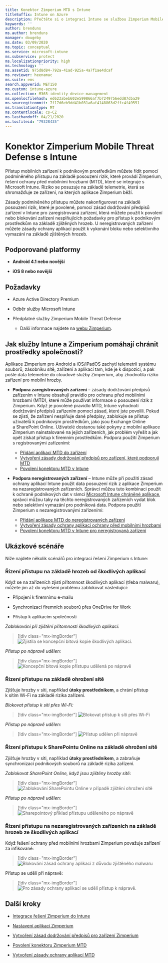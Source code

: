 ```yaml
---
title: Konektor Zimperium MTD s Intune
titleSuffix: Intune on Azure
description: Přečtěte si o integraci Intune se službou Zimperium Mobile Threat Defense za účelem regulace přístupu mobilních zařízení k firemním prostředkům.
keywords: ''
author: brenduns
ms.author: brenduns
manager: dougeby
ms.date: 03/09/2020
ms.topic: conceptual
ms.service: microsoft-intune
ms.subservice: protect
ms.localizationpriority: high
ms.technology: ''
ms.assetid: 975d8d84-792a-41ad-925a-4a7f1ae4dcaf
ms.reviewer: heenamac
ms.suite: ems
search.appverid: MET150
ms.custom: intune-azure
ms.collection: M365-identity-device-management
ms.openlocfilehash: ed623abeb602e599866af7b7249756edd87d5a29
ms.sourcegitcommit: 7f17d6eb9dd41b031a6af4148863d2ffc4f49551
ms.translationtype: MT
ms.contentlocale: cs-CZ
ms.lasthandoff: 04/21/2020
ms.locfileid: "79328435"
---
```

# <a name="zimperium-mobile-threat-defense-connector-with-intune"></a>Konektor Zimperium Mobile Threat Defense s Intune

Přístup mobilních zařízení k podnikovým prostředkům můžete řídit pomocí podmíněného přístupu na základě posouzení rizik, které provádí Zimperium, řešení ochrany před mobilními hrozbami (MTD), které se integruje s Microsoft Intune. Riziko se posuzuje na základě telemetrie, která se shromažďuje ze zařízení, na kterých aplikace Zimperium běží.

Zásady podmíněného přístupu můžete nakonfigurovat na základě posouzení rizik, které je povolené, pomocí zásad dodržování předpisů zařízení v Intune pro zaregistrovaná zařízení, která můžete použít k povolení nebo blokování zařízení nesplňujících požadavky pro přístup k podnikovým prostředkům na základě zjištěných hrozeb. U neregistrovaných zařízení můžete zásady ochrany aplikací použít k vykonání bloku nebo selektivního vymazání na základě zjištěných hrozeb.

## <a name="supported-platforms"></a>Podporované platformy

- **Android 4.1 nebo novější**

- **iOS 8 nebo novější**

## <a name="prerequisites"></a>Požadavky

- Azure Active Directory Premium

- Odběr služby Microsoft Intune

- Předplatné služby Zimperium Mobile Threat Defense

  - Další informace najdete na [webu Zimperium](https://www.zimperium.com/zips-mobile-ips).

## <a name="how-do-intune-and-zimperium-help-protect-your-company-resources"></a>Jak služby Intune a Zimperium pomáhají chránit prostředky společnosti?

Aplikace Zimperium pro Android a iOS/iPadOS zachytí telemetrii systému souborů, zásobníku sítě, zařízení a aplikací tam, kde je k dispozici, a pak pošle data telemetrie do cloudové služby Zimperium, aby zhodnotila riziko zařízení pro mobilní hrozby.

- **Podpora zaregistrovaných zařízení** – zásady dodržování předpisů zařízením v Intune obsahují pravidlo pro ochranu před mobilními hrozbami (MTD), které může používat informace o posouzení rizik z Zimperium. Když je povolené pravidlo MTD, Intune vyhodnotí dodržování předpisů zařízením pomocí zásad, které jste povolili. Pokud se zjistí, že zařízení nesplňuje dané předpisy, zablokuje se přístup uživatelů k podnikovým prostředkům, jako jsou Exchange Online a SharePoint Online. Uživatelé dostanou také pokyny z mobilní aplikace Zimperium nainstalované na jejich zařízeních, jak problém vyřešit a jak opět získat přístup k firemním prostředkům. Podpora použití Zimperium s registrovanými zařízeními:
  - [Přidání aplikací MTD do zařízení](../protect/mtd-apps-ios-app-configuration-policy-add-assign.md)
  - [Vytvoření zásady dodržování předpisů pro zařízení, které podporují MTD](../protect/mtd-device-compliance-policy-create.md)
  - [Povolení konektoru MTD v Intune](../protect/mtd-connector-enable.md)

- **Podpora neregistrovaných zařízení** – Intune může při použití zásad ochrany aplikací Intune použít data posouzení rizik z aplikace Zimperium na nezaregistrovaných zařízeních. Správci můžou tuto kombinaci použít k ochraně podnikových dat v rámci [Microsoft Intune chráněné aplikace](../apps/apps-supported-intune-apps.md), správci můžou taky na těchto neregistrovaných zařízeních vydat blok nebo selektivní vymazání pro podniková data. Podpora použití Zimperium s nezaregistrovanými zařízeními:
  - [Přidání aplikace MTD do neregistrovaných zařízení](../protect/mtd-add-apps-unenrolled-devices.md)
  - [Vytvoření zásady ochrany aplikací ochrany před mobilními hrozbami](../protect/mtd-app-protection-policy.md)
  - [Povolení konektoru MTD v Intune pro neregistrovaná zařízení](../protect/mtd-enable-unenrolled-devices.md)
  
## <a name="sample-scenarios"></a>Ukázkové scénáře

Níže najdete několik scénářů pro integraci řešení Zimperium s Intune:

### <a name="control-access-based-on-threats-from-malicious-apps"></a>Řízení přístupu na základě hrozeb od škodlivých aplikací

Když se na zařízeních zjistí přítomnost škodlivých aplikací (třeba malwaru), můžete jim až do vyřešení problému zablokovat následující:

- Připojení k firemnímu e-mailu

- Synchronizaci firemních souborů přes OneDrive for Work

- Přístup k aplikacím společnosti

*Zablokování při zjištění přítomnosti škodlivých aplikací:*

> [!div class="mx-imgBorder"]
> ![Zjistila se koncepční bitová kopie škodlivých aplikací.](./media/zimperium-mobile-threat-defense-connector/Maliciousapps-blocked-zimperium.png)

*Přístup po nápravě udělen:*

> [!div class="mx-imgBorder"]
> ![Koncepční bitová kopie přístupu udělená po nápravě](./media/zimperium-mobile-threat-defense-connector/maliciousapps-unblocked-zimperium.png)

### <a name="control-access-based-on-threat-to-network"></a>Řízení přístupu na základě ohrožení sítě

Zjišťuje hrozby v síti, například **útoky prostředníkem**, a chrání přístup k sítím Wi-Fi na základě rizika zařízení.

*Blokovat přístup k síti přes Wi-Fi:*

> [!div class="mx-imgBorder"]
> ![Blokovat přístup k síti přes Wi-Fi](./media/zimperium-mobile-threat-defense-connector/network-wifi-blocked-zimperium.png)

*Přístup po nápravě udělen:*

> [!div class="mx-imgBorder"]
> ![Přístup udělen při nápravě](./media/zimperium-mobile-threat-defense-connector/network-wifi-unblocked-zimperium.png)

### <a name="control-access-to-sharepoint-online-based-on-threat-to-network"></a>Řízení přístupu k SharePointu Online na základě ohrožení sítě

Zjišťuje hrozby v síti, například **útoky prostředníkem**, a zabraňuje synchronizaci podnikových souborů na základě rizika zařízení.

*Zablokovat SharePoint Online, když jsou zjištěny hrozby sítě:*

> [!div class="mx-imgBorder"]
> ![Zablokování SharePointu Online v případě zjištění ohrožení sítě](./media/zimperium-mobile-threat-defense-connector/network-spo-blocked-zimperium.png)

*Přístup po nápravě udělen:*

> [!div class="mx-imgBorder"]
> ![Sharepointový příklad přístupu uděleného po nápravě](./media/zimperium-mobile-threat-defense-connector/network-spo-unblocked-zimperium.png)

### <a name="control-access-on-unenrolled-devices-based-on-threats-from-malicious-apps"></a>Řízení přístupu na nezaregistrovaných zařízeních na základě hrozeb ze škodlivých aplikací

Když řešení ochrany před mobilními hrozbami Zimperium považuje zařízení za infikované:

> [!div class="mx-imgBorder"]
> ![Blokování zásad ochrany aplikací z důvodu zjištěného malwaru](./media/zimperium-mobile-threat-defense-connector/zimperium-mobile-app-policy-block.png)

Přístup se udělí při nápravě:

> [!div class="mx-imgBorder"]
> ![Pro zásady ochrany aplikací se udělí přístup k nápravě.](./media/zimperium-mobile-threat-defense-connector/zimperium-mobile-app-policy-remediated.png)

## <a name="next-steps"></a>Další kroky

- [Integrace řešení Zimperium do Intune](zimperium-mtd-connector-integration.md)

- [Nastavení aplikací Zimperium](mtd-apps-ios-app-configuration-policy-add-assign.md)

- [Vytvoření zásad dodržování předpisů pro zařízení Zimperium](mtd-device-compliance-policy-create.md)

- [Povolení konektoru Zimperium MTD](mtd-connector-enable.md)

- [Vytvoření zásady ochrany aplikací MTD](../protect/mtd-app-protection-policy.md)
